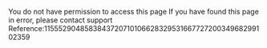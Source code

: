 You do not have permission to access this page If you have found this page in error, please contact support Reference:115552904858384372071010662832953166772720034968299102359